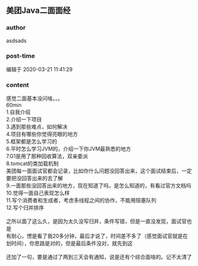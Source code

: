 ## 美团Java二面面经
### author 
asdsads
### post-time 

编辑于  2020-03-21 11:41:29
### content 
<div class="post-topic-des nc-post-content">
 <div>
  感觉二面基本没问啥。。。
 </div>
 <div>
  60min
 </div>
 <div>
  1.自我介绍
 </div>
 <div>
  2.介绍一下项目
 </div>
 <div>
  3.遇到那些难点，如何解决
 </div>
 <div>
  4.项目有哪些你觉得亮眼的地方
 </div>
 <div>
  5.框架都是怎么学习的
 </div>
 <div>
  6.平时怎么学习JVM的，介绍一下你JVM最熟悉的地方
 </div>
 <div>
  7.G1是用了那种回收算法，双亲委派
 </div>
 <div>
  8.tomcat的类加载机制
 </div>
 <div>
  美团每一面面试官都会记录，比如你什么问题没回答出来，这个面试结束后，一定要把没回答出来的去了解
 </div>
 <div>
  9.一面那些没回答出来的地方，现在知道了吗，是怎么知道的，有看过官方文档吗
 </div>
 <div>
  10.觉得一面自己表现怎么样
 </div>
 <div>
  11.写个消费者和生成者，考虑多线程之间的协作，不能用阻塞队列
 </div>
 <div>
  12.写个归并排序
 </div>
 <div>
  <br/>
 </div>
 <div>
  之所以面了这么久，是因为太久没写归并，条件写错，但是一直没发现，面试官也是
 </div>
 <div>
  有耐心，愣是看了我20多分钟，最后才说了，时间差不多了（感觉面试官就是在划时间），你思路是对的，但是最后条件没对，就先到这
 </div>
 <div>
  <br/>
 </div>
 <div>
  还加了一句，要是通过了两到三天会有通知，说是还有个综合面啥的。记不太清了
 </div>
</div>
